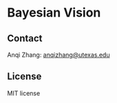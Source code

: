 # Bayesian Vision

## Contact

Anqi Zhang: [anqizhang@utexas.edu](mailto:anqizhang@utexas.edu)

## License

MIT license
